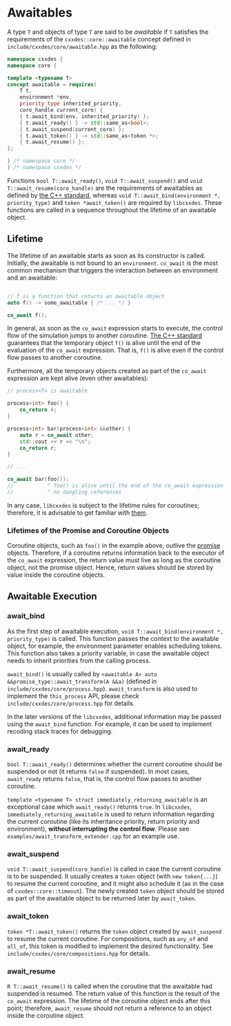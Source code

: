 # Awaitables

A type `T` and objects of type `T` are said to be _awaitable_ if `T` satisfies the requirements of the `cxxdes::core::awaitable` concept defined in `include/cxxdes/core/awaitable.hpp` as the following:

```cpp
namespace cxxdes {
namespace core {

template <typename T>
concept awaitable = requires(
    T t,
    environment *env,
    priority_type inherited_priority,
    coro_handle current_coro) {
    { t.await_bind(env, inherited_priority) };
    { t.await_ready() } -> std::same_as<bool>;
    { t.await_suspend(current_coro) };
    { t.await_token() } -> std::same_as<token *>;
    { t.await_resume() };
};

} /* namespace core */
} /* namespace cxxdes */
```

Functions `bool T::await_ready()`, `void T::await_suspend()` and `void T::await_resume(coro_handle)` are the requirements of awaitables as defined by [the C++ standard](https://en.cppreference.com/w/cpp/language/coroutines), whereas `void T::await_bind(environment *, priority_type)` and `token *await_token()` are required by `libcxxdes`.
These functions are called in a sequence throughout the lifetime of an awaitable object.

## Lifetime

The lifetime of an awaitable starts as soon as its constructor is called. Initially, the awaitable is not bound to an `environment`.
`co_await` is the most common mechanism that triggers the interaction between an environment and an awaitable:

```cpp

// f is a function that returns an awaitable object
auto f() -> some_awaitable { /* ... */ }

co_await f();
```

In general, as soon as the `co_await` expression starts to execute, the control flow of the simulation jumps to another coroutine.
[The C++ standard](https://en.cppreference.com/w/cpp/language/lifetime#Temporary_object_lifetime) guarantees that the temporary object `f()` is alive until the end of the evaluation of the `co_await` expression.
That is, `f()` is alive even if the control flow passes to another coroutine.

Furthermore, all the temporary objects created as part of the `co_await` expression are kept alive (even other awaitables):

```cpp
// process<T> is awaitable

process<int> foo() {
    co_return 4;
}

process<int> bar(process<int> &&other) {
    auto r = co_await other;
    std::cout << r << "\n";
    co_return r;
}

// ...

co_await bar(foo());
//           ^ foo() is alive until the end of the co_await expression
//           ^ no dangling references

```

In any case, `libcxxdes` is subject to the lifetime rules for coroutines; therefore, it is advisable to get familiar with [them](https://en.cppreference.com/w/cpp/language/coroutines#Execution).

### Lifetimes of the Promise and Coroutine Objects

Coroutine objects, such as `foo()` in the example above, outlive the [promise](https://en.cppreference.com/w/cpp/language/coroutines#Execution) objects. Therefore, if a coroutine returns information back to the executor of the `co_await` expression, the return value must live as long as the coroutine object, not the promise object. Hence, return values should be stored by value inside the coroutine objects.

## Awaitable Execution

### await_bind

As the first step of awaitable execution, `void T::await_bind(environment *, priority_type)` is called. This function passes the context to the awaitable object, for example, the environment parameter enables scheduling tokens. This function also takes a priority variable, in case the awaitable object needs to inherit priorities from the calling process.

`await_bind()` is usually called by `<awaitable A> auto &&promise_type::await_transform(A &&a)` (defined in `include/cxxdes/core/process.hpp`). `await_transform` is also used to implement the `this_process` API, please check `include/cxxdes/core/process.hpp` for details.

In the later versions of the `libcxxdes`, additional information may be passed using the `await_bind` function. For example, it can be used to implement recoding stack traces for debugging.

### await_ready

`bool T::await_ready()` determines whether the current coroutine should be suspended or not (it returns `false` if suspended). In most cases, `await_ready` returns `false`, that is, the control flow passes to another coroutine.

`template <typename T> struct immediately_returning_awaitable` is an exceptional case which `await_ready()` returns `true`. In `libcxxdes`, `immediately_returning_awaitable` is used to return information regarding the current coroutine (like its inheritance priority, return priority and environment), **without interrupting the control flow**. Please see `examples/await_transform_extender.cpp` for an example use.

### await_suspend

`void T::await_suspend(coro_handle)` is called in case the current coroutine is to be suspended. It usually creates a `token` object (with `new token{...}`) to resume the current coroutine, and it might also schedule it (as in the case of `cxxdes::core::timeout`). The newly created `token` object should be stored as part of the awaitable object to be returned later by `await_token`.

### await_token

`token *T::await_token()` returns the `token` object created by `await_suspend` to resume the current coroutine. For compositions, such as `any_of` and `all_of`, this token is modified to implement the desired functionality. See `include/cxxdes/core/compositions.hpp` for details.

### await_resume

`R T::await_resume()` is called when the coroutine that the awaitable had suspended is resumed. The return value of this function is the result of the `co_await` expression. The lifetime of the coroutine object ends after this point; therefore, `await_resume` should not return a reference to an object inside the coroutine object.
